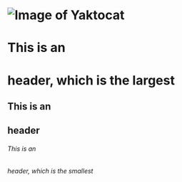 
![Image of Yaktocat](https://octodex.github.com/images/yaktocat.png)
=======
# This is an <h1> header, which is the largest
## This is an <h2> header
###### This is an <h6> header, which is the smallest


